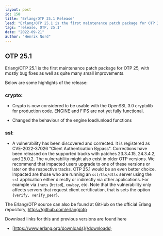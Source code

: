 ```yaml
---
layout: post
id: 158
title: "Erlang/OTP 25.1 Release"
lead: "Erlang/OTP 25.1 is the first maintenance patch package for OTP 25, with mostly bug fixes as well as quite many small improvements."
tags: "release, OTP, 25.1"
date: "2022-09-21"
author: "Henrik Nord"
---
```

## OTP 25.1

Erlang/OTP 25.1 is the first maintenance patch package for OTP 25, with mostly bug fixes as well as quite many small improvements.

Below are some highlights of the release:

### crypto:
- Crypto is now considered to be usable with the OpenSSL
  3.0 cryptolib for production code.
  ENGINE and FIPS are not yet fully functional.

- Changed the behaviour of the engine load/unload
    functions


### ssl:
- A vulnerability has been discovered and corrected. It
  is registered as CVE-2022-37026 "Client Authentication
  Bypass". Corrections have been released on the
  supported tracks with patches 23.3.4.15, 24.3.4.2, and
  25.0.2. The vulnerability might also exist in older OTP
  versions. We recommend that impacted users upgrade to
  one of these versions or later on the respective
  tracks. OTP 25.1 would be an even better choice.
  Impacted are those who are running an `ssl/tls/dtls`
  server using the `ssl` application either directly or
  indirectly via other applications. For example via
  `inets` (`httpd`), `cowboy`, etc. Note that the vulnerability
  only affects servers that request client certification,
  that is sets the option `{verify, verify_peer}`.


The Erlang/OTP source can also be found at GitHub on the official Erlang repository,
https://github.com/erlang/otp



Download links for this and previous versions are found here

- [https://www.erlang.org/downloads](/downloads)

